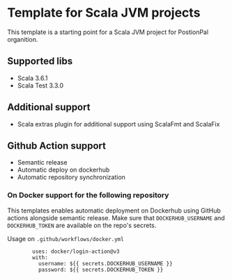 # Template for Scala JVM projects

This template is a starting point for a Scala JVM project for PostionPal organition.

## Supported libs
- Scala 3.6.1 
- Scala Test 3.3.0

## Additional support
- Scala extras plugin for additional support using ScalaFmt and ScalaFix

## Github Action support
- Semantic release
- Automatic deploy on dockerhub
- Automatic repository synchronization

### On Docker support for the following repository

This templates enables automatic deployment on Dockerhub using GitHub actions alongside semantic release. Make sure that
`DOCKERHUB_USERNAME` and `DOCKERHUB_TOKEN` are available on the repo's secrets.

Usage on `.github/workflows/docker.yml`
```
        uses: docker/login-action@v3
        with:
          username: ${{ secrets.DOCKERHUB_USERNAME }}
          password: ${{ secrets.DOCKERHUB_TOKEN }}
```
